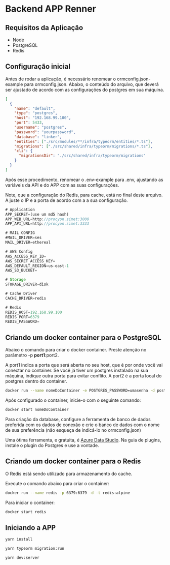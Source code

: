 # Backend APP Renner

## Requisitos da Aplicação

- Node
- PostgreSQL
- Redis

## Configuração inicial

Antes de rodar a aplicação, é necessário renomear o ormconfig.json-example para ormconfig.json.
Abaixo, o conteúdo do arquivo, que deverá ser ajustado de acordo com as configurações do postgres em sua máquina.

```json
[
  {
    "name": "default",
    "type": "postgres",
    "host": "192.168.99.100",
    "port": 5433,
    "username": "postgres",
    "password": "yourpassword",
    "database": "linker",
    "entities": ["./src/modules/**/infra/typeorm/entities/*.ts"],
    "migrations": ["./src/shared/infra/typeorm/migrations/*.ts"],
    "cli": {
      "migrationsDir": "./src/shared/infra/typeorm/migrations"
    }
  }
]
```

Após esse procedimento, renomear o .env-example para .env, ajustando as variáveis da
API e do APP com as suas configurações.

Note, que a configuração do Redis, para cache, está no final deste arquivo. A
juste o IP e a porta de acordo com a a sua configuração.

```js
# Application
APP_SECRET=(use um md5 hash)
APP_WEB_URL=http://procyon.simet:3000
APP_API_URL=http://procyon.simet:3333

# MAIL CONFIG
#MAIL_DRIVER=ses
MAIL_DRIVER=ethereal

# AWS Config
AWS_ACCESS_KEY_ID=
AWS_SECRET_ACCESS_KEY=
AWS_DEFAULT_REGION=us-east-1
AWS_S3_BUCKET=

# Storage
STORAGE_DRIVER=disk

# Cache Driver
CACHE_DRIVER=redis

# Redis
REDIS_HOST=192.168.99.100
REDIS_PORT=6379
REDIS_PASSWORD=
```

## Criando um docker container para o PostgreSQL

Abaixo o comando para criar o docker container. Preste atenção no parâmetro -p **port1**:port2.

A port1 indica a porta que será aberta no seu host, que é por onde você vai
conectar no container.
Se você já tiver um postgres instalado na sua máquina, indique outra porta para
evitar conflito.
A port2 é a porta local do postgres dentro do container.

```bash
docker run --name nomeDoContainer -e POSTGRES_PASSWORD=umasenha -d postgres -p 5432:5432
```

Após configurado o container, inicie-o com o seguinte comando:

```bash
docker start nomeDoContainer
```

Para criação da database, configure a ferramenta de banco de dados preferida com
os dados de conexão e crie o banco de dados com o nome de sua preferência (não esqueça
de indicá-lo no ormconfig.json)

Uma ótima ferramenta, e gratuita, é [Azure Data Studio](https://docs.microsoft.com/pt-br/sql/azure-data-studio/download-azure-data-studio?view=sql-server-ver15).
Na guia de plugins, instale o plugin do Postgres e use a vontade.

## Criando um docker container para o Redis

O Redis está sendo utilizado para armazenamento do cache.

Execute o comando abaixo para criar o container:

```bash
docker run --name redis -p 6379:6379 -d -t redis:alpine
```

Para iniciar o container:

```bash
docker start redis
```

## Iniciando a APP

```bash
yarn install

yarn typeorm migration:run

yarn dev:server
```
